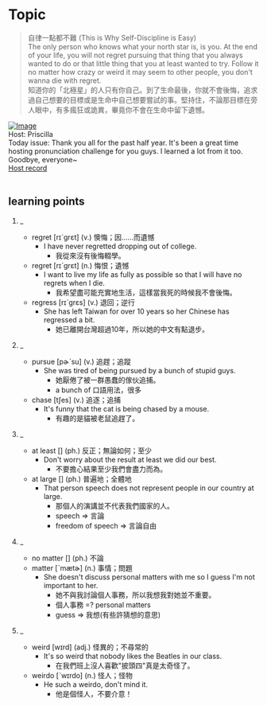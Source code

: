 # Topic

> 自律一點都不難 (This is Why Self-Discipline is Easy) <br>
> The only person who knows what your north star is, is you. At the end of your life, you will not regret pursuing that thing that you always wanted to do or that little thing that you at least wanted to try. Follow it no matter how crazy or weird it may seem to other people, you don't wanna die with regret. <br>
> 知道你的「北極星」的人只有你自己。到了生命最後，你就不會後悔，追求過自己想要的目標或是生命中自己想要嘗試的事。堅持住，不論那目標在旁人眼中，有多瘋狂或詭異，畢竟你不會在生命中留下遺憾。 <br>

[![Image](https://cdn.voicetube.com/assets/thumbnails/MD8qqlyEI08.jpg)](https://www.youtube.com/embed/MD8qqlyEI08?rel=0&showinfo=0&cc_load_policy=0&controls=1&autoplay=1&iv_load_policy=3&playsinline=1&wmode=transparent&start=351&end=375&enablejsapi=1&origin=https://tw.voicetube.com&widgetid=1)<br>
Host: Priscilla
<br>Today issue: Thank you all for the past half year. It's been a great time hosting pronunciation challenge for you guys. I learned a lot from it too. Goodbye, everyone~
<br>
[Host record](https://cdn.voicetube.com/tmp/everyday_records/priscilla.huang/2629.mp3)
<br><br>
## learning points
1. _
	* regret [rɪˋgrɛt] (v.) 懊悔；因……而遺憾
		- I have never regretted dropping out of college.
			+ 我從來沒有後悔輟學。
	* regret [rɪˋgrɛt] (n.) 悔恨；遺憾
		- I want to live my life as fully as possible so that I will have no regrets when I die.
			+ 我希望盡可能充實地生活，這樣當我死的時候我不會後悔。
	* regress [rɪˋgrɛs] (v.) 退回；逆行
		- She has left Taiwan for over 10 years so her Chinese has regressed a bit.
			+ 她已離開台灣超過10年，所以她的中文有點退步。

2. _
	* pursue [pɚˋsu] (v.) 追趕；追蹤
		- She was tired of being pursued by a bunch of stupid guys.
			+ 她厭倦了被一群愚蠢的傢伙追捕。
			+  a bunch of  口語用法，很多
	* chase [tʃes] (v.) 追逐；追捕
		- It's funny that the cat is being chased by a mouse.
			+ 有趣的是貓被老鼠追趕了。

3. _
	* at least [] (ph.) 反正；無論如何；至少
		- Don't worry about the result at least we did our best.
			+ 不要擔心結果至少我們會盡力而為。
	* at large [] (ph.) 普遍地；全體地
		- That person speech does not represent people in our country at large.
			+ 那個人的演講並不代表我們國家的人。
			+ speech  => 言論
			+ freedom of speech => 言論自由

4. _
	* no matter [] (ph.) 不論
	* matter [ˋmætɚ] (n.) 事情；問題
		- She doesn't discuss personal matters with me so I guess I'm not important to her.
			+ 她不與我討論個人事務，所以我想我對她並不重要。
			+ 個人事務 =? personal matters
			+ guess => 我想(有些許猜想的意思)

5. _
	* weird [wɪrd] (adj.) 怪異的；不尋常的
		- It's so weird that nobody likes the Beatles in our class.
			+ 在我們班上沒人喜歡"披頭四"真是太奇怪了。
	* weirdo [ˋwɪrdo] (n.) 怪人；怪物
		- He such a weirdo, don't mind it.
			+ 他是個怪人，不要介意！
